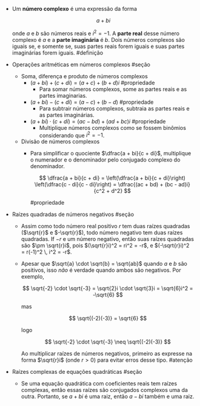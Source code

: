 - Um **número complexo** é uma expressão da forma
  
  $$
  a + bi
  $$
  
  onde $a$ e $b$ são números reais e $i^2 = -1$. A **parte real** desse número complexo é $a$ e a **parte imaginária** é $b$. Dois números complexos são iguais se, e somente se, suas partes reais forem iguais e suas partes imaginárias forem iguais. #definição
- Operações aritméticas em números complexos #seção
	- Soma, diferença e produto de números complexos
		- $(a + bi) + (c + di) = (a + c) + (b + d)i$ #propriedade
			- Para somar números complexos, some as partes reais e as partes imaginarias.
		- $(a + bi) - (c + di) = (a - c) + (b - d)$ #propriedade
			- Para subtrair números complexos, subtraia as partes reais e as partes imaginárias.
		- $(a + bi) \cdot (c + di) = (ac - bd) + (ad + bc)i$ #propriedade
			- Multiplique números complexos como se fossem binômios considerando que $i^2 = -1$.
	- Divisão de números complexos
		- Para simplificar o quociente $\dfrac{a + bi}{c + di}$, multiplique o numerador e o denominador pelo conjugado complexo do denominador.
		  
		  $$
		  \dfrac{a + bi}{c + di} = \left(\dfrac{a + bi}{c + di}\right) \left(\dfrac{c - di}{c - di}\right) = \dfrac{(ac + bd) + (bc - ad)i}{c^2 + d^2}
		  $$
		  
		  #propriedade
- Raízes quadradas de números negativos #seção
	- Assim como todo número real positivo $r$ tem duas raízes quadradas ($\sqrt{r}$ e $-\sqrt{r}$), todo número negativo tem duas raízes quadradas. If $-r$ e um número negativo, então suas raízes quadradas são $\pm \sqrt{r}i$, pois $(\sqrt{r}i)^2 = ri^2 = -r$, e $(-\sqrt{r}i)^2 = r(-1)^2 \, i^2 = -r$.
	- Apesar que $\sqrt{a} \cdot \sqrt{b} = \sqrt{ab}$ quando $a$ e $b$ são positivos, isso *não* é verdade quando ambos são negativos. Por exemplo,
	  
	  $$
	  \sqrt{-2} \cdot \sqrt{-3} = \sqrt{2}i \cdot \sqrt{3}i = \sqrt{6}i^2 = -\sqrt{6}
	  $$
	  
	  mas
	  
	  $$
	  \sqrt{(-2)(-3)} = \sqrt{6}
	  $$
	  
	  logo
	  
	  $$
	  \sqrt{-2} \cdot \sqrt{-3} \neq \sqrt{(-2)(-3)}
	  $$
	  
	  Ao multiplicar raízes de números negativos, primeiro as expresse na forma $\sqrt{r}i$ (onde $r > 0$) para evitar erros desse tipo. #atenção
- Raízes complexas de equações quadráticas #seção
	- Se uma equação quadrática com coeficientes reais tem raízes complexas, então essas raízes são conjugados complexos uma da outra. Portanto, se $a + bi$ é uma raiz, então $a - bi$ também e uma raiz.